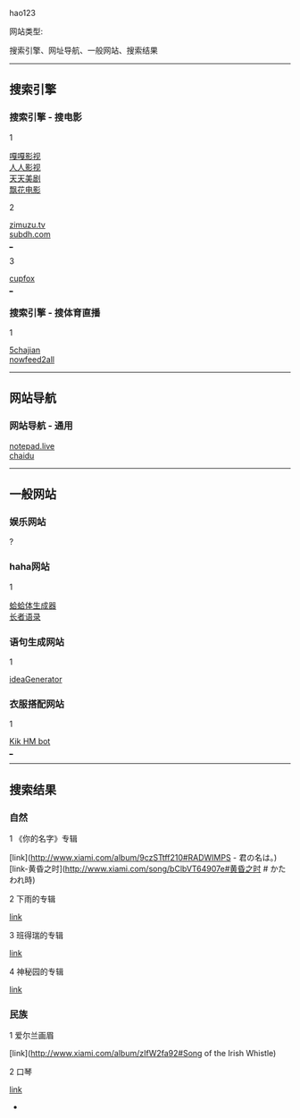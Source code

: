 hao123

网站类型:

搜索引擎、网址导航、一般网站、搜索结果

<hr>

## 搜索引擎

### 搜索引擎 - 搜电影

1

[嘎嘎影视](https://www.gagays.com)<br />
[人人影视](http://#)<br />
[天天美剧](http://cn163.net/)<br />
[飘花电影](http://www.piaohua.com/)

2

[zimuzu.tv](http://www.zimuzu.tv/) <br />
[subdh.com](http://subhd.com/) <br />
[_](https://www.v2ex.com/t/334502)<br />

3

[cupfox](https://www.cupfox.com)<br />
[_](https://www.v2ex.com/t/336040)<br />

### 搜索引擎 - 搜体育直播

1

[5chajian](http://www.5chajian.com/)<br />
[nowfeed2all](http://www.nowfeed2all.eu/type/basketball.html)


<hr>

## 网站导航

### 网站导航 - 通用

[notepad.live](http://notepad.live/changsjpage2)<br />
[chaidu](https://www.chaidu.com/)

<hr>

## 一般网站

### 娱乐网站

?

### haha网站

1

[蛤蛤体生成器](http://dkwingsmt.github.io/haha/)<br />
[长者语录](https://wiki.esu.moe/长者语录)<br />

### 语句生成网站

1

[ideaGenerator](http://matrix67.com/ideagen/)

### 衣服搭配网站

1

[Kik HM bot](http://matrix.sspai.com/p/dce81fc0#HM)<br />
[_](https://www.v2ex.com/t/336031)

<hr>

## 搜索结果

### 自然

1 《你的名字》专辑

[link](http://www.xiami.com/album/9czSTtff210#RADWIMPS - 君の名は。)<br />
[link-黄昏之时](http://www.xiami.com/song/bClbVT64907e#黄昏之时 #  かたわれ時)

2 下雨的专辑

[link](http://rainymood.com/)

3 班得瑞的专辑

[link](http://www.xiami.com/artist/23546)

4 神秘园的专辑

[link](http://www.xiami.com/artist/23619)

### 民族

1 爱尔兰画眉

[link](http://www.xiami.com/album/zIfW2fa92#Song of the Irish Whistle)

2 口琴

[link](http://www.xiami.com/album/2102663146)

-

